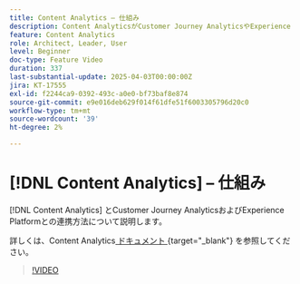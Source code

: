 ```yaml
---
title: Content Analytics – 仕組み
description: Content AnalyticsがCustomer Journey AnalyticsやExperience Platformと連携する仕組みを説明します。
feature: Content Analytics
role: Architect, Leader, User
level: Beginner
doc-type: Feature Video
duration: 337
last-substantial-update: 2025-04-03T00:00:00Z
jira: KT-17555
exl-id: f2244ca9-0392-493c-a0e0-bf73baf8e874
source-git-commit: e9e016deb629f014f61dfe51f6003305796d20c0
workflow-type: tm+mt
source-wordcount: '39'
ht-degree: 2%

---
```


# [!DNL Content Analytics] – 仕組み

[!DNL Content Analytics] とCustomer Journey AnalyticsおよびExperience Platformとの連携方法について説明します。

詳しくは、Content Analytics[ ドキュメント ](https://experienceleague.adobe.com/ja/docs/analytics-platform/using/content-analytics/content-analytics){target="_blank"} を参照してください。

>[!VIDEO](https://video.tv.adobe.com/v/3457423/?learn=on&enablevpops)
